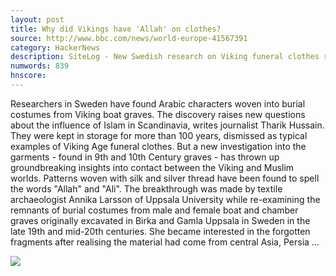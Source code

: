 ```yaml
---
layout: post
title: Why did Vikings have 'Allah' on clothes?
source: http://www.bbc.com/news/world-europe-41567391
category: HackerNews
description: SiteLog - New Swedish research on Viking funeral clothes raises questions about Islam's influence in Scandinavia.
numwords: 839
hnscore: 
---
```


Researchers in Sweden have found Arabic characters woven into burial costumes from Viking boat graves. The discovery raises new questions about the influence of Islam in Scandinavia, writes journalist Tharik Hussain.  They were kept in storage for more than 100 years, dismissed as typical examples of Viking Age funeral clothes.  But a new investigation into the garments - found in 9th and 10th Century graves -  has thrown up groundbreaking insights into contact between the Viking and Muslim worlds.  Patterns woven with silk and silver thread have been found to spell the words "Allah" and "Ali".  The breakthrough was made by textile archaeologist Annika Larsson of Uppsala University while re-examining the remnants of burial costumes from male and female boat and chamber graves originally excavated in Birka and Gamla Uppsala in Sweden in the late 19th and mid-20th centuries.  She became interested in the forgotten fragments after realising the material had come from central Asia, Persia ...

![](https://ichef-1.bbci.co.uk/news/1024/cpsprodpb/8DBC/production/_98248263_1.jpg)
<!--description-->